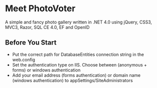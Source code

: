 # Meet PhotoVoter
A simple and fancy photo gallery written in .NET 4.0 using jQuery, CSS3, MVC3, Razor, SQL CE 4.0, EF and OpenID

## Before You Start
* Put the correct path for DatabaseEntities connection string in the web.config
* Set the authentication type on IIS. Choose between (anonymous + forms) or windows authentication
* Add your email address (forms authentication) or domain name (windows authentication) to appSettings/SiteAdministrators